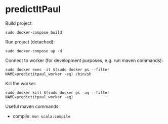 # predictItPaul

Build project:
```
sudo docker-compose build
```

Run project (detached):
```
sudo docker-compose up -d
```

Connect to worker (for development purposes, e.g. run maven commands):
```
sudo docker exec -it $(sudo docker ps --filter NAME=predictitpaul_worker -aq) /bin/sh
```

Kill the worker:
```
sudo docker kill $(sudo docker ps -aq --filter NAME=predictitpaul_worker -aq)
```

Useful maven commands:
- compile: `mvn scala:compile`


